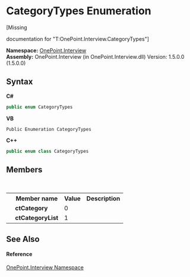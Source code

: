 # CategoryTypes Enumeration
 

\[Missing <summary> documentation for "T:OnePoint.Interview.CategoryTypes"\]

**Namespace:**&nbsp;<a href="N_OnePoint_Interview">OnePoint.Interview</a><br />**Assembly:**&nbsp;OnePoint.Interview (in OnePoint.Interview.dll) Version: 1.5.0.0 (1.5.0.0)

## Syntax

**C#**<br />
``` C#
public enum CategoryTypes
```

**VB**<br />
``` VB
Public Enumeration CategoryTypes
```

**C++**<br />
``` C++
public enum class CategoryTypes
```


## Members
&nbsp;<table><tr><th></th><th>Member name</th><th>Value</th><th>Description</th></tr><tr><td /><td target="F:OnePoint.Interview.CategoryTypes.ctCategory">**ctCategory**</td><td>0</td><td /></tr><tr><td /><td target="F:OnePoint.Interview.CategoryTypes.ctCategoryList">**ctCategoryList**</td><td>1</td><td /></tr></table>

## See Also


#### Reference
<a href="N_OnePoint_Interview">OnePoint.Interview Namespace</a><br />